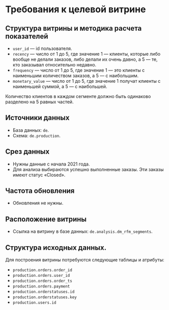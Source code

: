 # Требования к целевой витрине

## Структура витрины и методика расчета показателей
- `user_id` — id пользователя.
- `recency` — число от 1 до 5, где значение 1 — клиенты, которые либо вообще не делали заказов, либо делали их очень давно, а 5 — те, кто заказывал относительно недавно.
- `frequency` — число от 1 до 5, где значение 1 — это клиенты с наименьшим количеством заказов, а 5 — с наибольшим.
- `monetary_value` — число от 1 до 5, где значение 1 получат клиенты с наименьшей суммой, а 5 — с наибольшей.

Количество клиентов в каждом сегменте должно быть одинаково разделено на 5 равных частей. 

## Источники данных
- База данных: `de`.
- Схема: `de.production`.

## Срез данных
- Нужны данные с начала 2021 года.
- Для анализа выбираются успешно выполненные заказы. Эти заказы имеют статус «Closed».

## Частота обновления
- Обновления не нужны.

## Расположение витрины
- Ссылка на витрину в базе данных: `de.analysis.dm_rfm_segments`.

## Структура исходных данных.

Для построения витрины потребуются следующие таблицы и атрибуты:
- `production.orders.order_id`
- `production.orders.user_id`
- `production.orders.order_ts`
- `production.orders.payment`
- `production.orderstatuses.id`
- `production.orderstatuses.key`
- `production.users.id`
